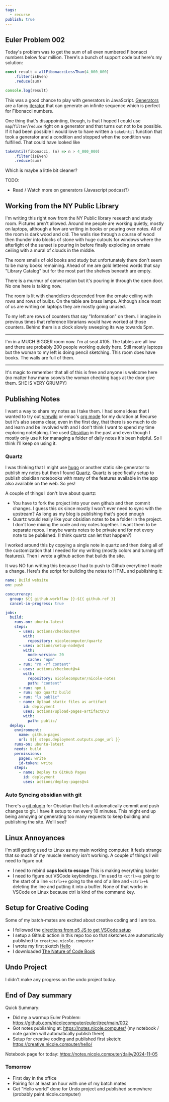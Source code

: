 ```yaml
---
tags:
  - recurse
publish: true
---
```

## Euler Problem 002

Today's problem was to get the sum of all even numbered Fibonacci numbers below four million. There's a bunch of support code but here's my solution:

```typescript
const result = allFibonacciLessThan(4_000_000)
	.filter(isEven)
	.reduce(sum)

console.log(result)
```

This was a good chance to play with generators in JavaScript. [Generators](https://developer.mozilla.org/en-US/docs/Web/JavaScript/Reference/Global_Objects/Generator) are a fancy [iterator](https://developer.mozilla.org/en-US/docs/Web/JavaScript/Reference/Iteration_protocols#the_iterable_protocol) that can generate an infinite sequence which is perfect for Fibonacci numbers.

One thing that's disappointing, though, is that I hoped I could use `map`/`filter`/`reduce` right on a generator and that turns out not to be possible. If it had been possible I would love to have written a `takeUntil` function that took a generator and a condition and stopped when the condition was fulfilled. That could have looked like

```typescript
takeUntil(fibonacci, (n) => n > 4_000_000)
	.filter(isEven)
	.reduce(sum)
```

Which is maybe a little bit cleaner?

TODO:
- Read / Watch more on generators (Javascript podcast?)

## Working from the NY Public Library

I'm writing this right now from the NY Public library research and study room. Pictures aren't allowed. Around me people are working quietly, mostly on laptops, although a few are writing in books or pouring over notes. All of the room is dark wood and old. The walls rise through a course of wood then thunder into blocks of stone with huge cutouts for windows where the afterlight of the sunset is pouring in before finally exploding an ornate ceiling with a mural of clouds in the middle.

The room smells of old books and study but unfortunately there don't seem to be many books remaining. Ahead of me are gold lettered words that say "Library Catalog" but for the most part the shelves beneath are empty.

There is a murmur of conversation but it's pouring in through the open door. No one here is talking now.

The room is lit with chandeliers descended from the ornate ceiling with rows and rows of bulbs. On the table are brass lamps. Although since most of us are writing on laptops they are mostly going unused.

To my left are rows of counters that say "Information" on them. I imagine in previous times that reference librarians would have worked at those counters. Behind them is a clock slowly sweeping its way towards 5pm.

---

I'm in a MUCH BIGGER room now. I'm at seat #105. The tables are all low and there are probably 200 people working quietly here. Still mostly laptops but the woman to my left is doing pencil sketching. This room does have books. The walls are full of them.

---
It's magic to remember that all of this is free and anyone is welcome here (no matter how many scowls the woman checking bags at the door give them. SHE IS VERY GRUMPY)

## Publishing Notes

I want a way to share my notes as I take them. I had some ideas that I wanted to try out [vimwiki](https://github.com/vimwiki/vimwiki) or emac's [org mode](https://orgmode.org/) for my duration at Recurse but it's also seems clear, even in the first day, that there is so much to do and learn and be involved with and I don't think I want to spend my time exploring notetaking. I've used [Obsidian](https://obsidian.md/) in the past and even though I mostly only use it for managing a folder of daily notes it's been helpful. So I think I'll keep on using it.

### Quartz

I was thinking that I might use [hugo](https://gohugo.io/) or another static site generator to publish my notes but then I found [Quartz](https://quartz.jzhao.xyz/). Quartz is specifically setup to publish obsidian notebooks with many of the features available in the app also available on the web. So yes! 

A couple of things I don't love about quartz:
- You have to fork the project into your own github and then commit changes. I guess this ok since mostly I won't ever need to sync with the upstream? As long as my blog is publishing that's good enough
- Quartz would really like your obsidian notes to be a folder in the project. I don't love mixing the code and my notes together. I want them to be separate repos. I maybe wants notes to be private and for not every note to be published. (I think quartz can let that happen?)

I worked around this by copying a single note in quartz and then doing all of the customization that I needed for my writing (mostly colors and turning off features). Then i wrote a github action that builds the site.

It was NO fun writing this because I had to push to Github everytime I made a change. Here's the script for building the notes to HTML and publishing it:

```yaml
name: Build website
on: push

concurrency:
  group: ${{ github.workflow }}-${{ github.ref }}
  cancel-in-progress: true

jobs:
  build:
    runs-on: ubuntu-latest
    steps:
      - uses: actions/checkout@v4
        with:
          repository: nicolecomputer/quartz
      - uses: actions/setup-node@v4
        with:
          node-version: 20
          cache: "npm"
      - run: "rm -rf content"
      - uses: actions/checkout@v4
        with:
          repository: nicolecomputer/nicole-notes
          path: "content"
      - run: npm i
      - run: npx quartz build
      - run: "ls public"
      - name: Upload static files as artifact
        id: deployment
        uses: actions/upload-pages-artifact@v3
        with:
          path: public/
  deploy:
    environment:
      name: github-pages
      url: ${{ steps.deployment.outputs.page_url }}
    runs-on: ubuntu-latest
    needs: build
    permissions:
      pages: write
      id-token: write
    steps:
      - name: Deploy to GitHub Pages
        id: deployment
        uses: actions/deploy-pages@v4
```
### Auto Syncing obsidian with git

There's a [git plugin](https://github.com/Vinzent03/obsidian-git) for Obsidian that lets it automatically commit and push changes to git. I have it setup to run every 10 minutes. This might end up being annoying or generating too many requests to keep building and publishing the site. We'll see?


## Linux Annoyances

I'm still getting used to Linux as my main working computer. It feels strange that so much of my muscle memory isn't working. A couple of things I will need to figure out:

- I need to rebind **caps lock to escape** This is making everything harder
- I need to figure out VSCode keybindings. I'm used to `<ctrl>+a` going to the start of a line `<ctrl>+e` going to the end of a line and `<ctrl>+k` deleting the line and putting it into a buffer. None of that works in VSCode on Linux because ctrl is kind of the command key.
## Setup for Creative Coding

Some of my batch-mates are excited about creative coding and I am too.

- I followed the [directions from p5 JS to get VSCode setup](https://p5js.org/tutorials/setting-up-your-environment/)
- I setup a Github action in this repo too so that sketches are automatically published to `creative.nicole.computer`
- I wrote my first sketch [Hello](https://creative.nicole.computer/hello/)
- I downloaded [The Nature of Code Book](https://nostarch.com/nature-code)

## Undo Project

I didn't make any progress on the undo project today.
## End of Day summary

Quick Summary:
- Did my a warmup Euler Problem: https://github.com/nicolecomputer/euler/tree/main/002
- Got notes publishing at: https://notes.nicole.computer/ (my notebook / note garden will automatically publish there)
- Setup for creative coding and published first sketch: https://creative.nicole.computer/hello/

Notebook page for today: https://notes.nicole.computer/daily/2024-11-05

### Tomorrow

- First day in the office
- Pairing for at least an hour with one of my batch mates
- Get "Hello world" done for Undo project and published somewhere (probably paint.nicole.computer)